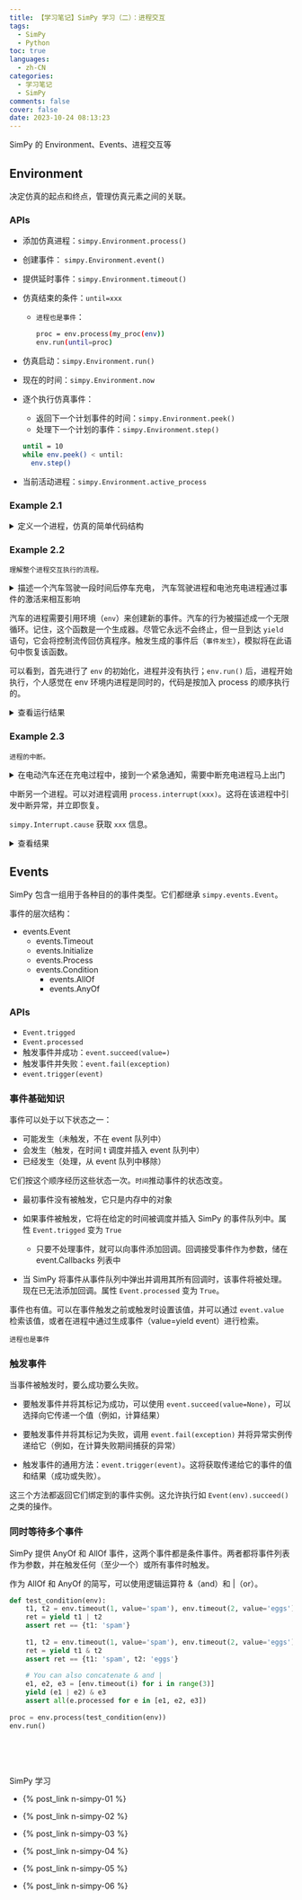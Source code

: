 ```yaml
---
title: 【学习笔记】SimPy 学习（二）：进程交互
tags:
  - SimPy
  - Python
toc: true
languages:
  - zh-CN
categories:
  - 学习笔记
  - SimPy
comments: false
cover: false
date: 2023-10-24 08:13:23
---
```


SimPy 的 Environment、Events、进程交互等

<!-- more -->

## Environment

决定仿真的起点和终点，管理仿真元素之间的关联。

### APIs

* 添加仿真进程：`simpy.Environment.process()`

* 创建事件： `simpy.Environment.event()`

* 提供延时事件：`simpy.Environment.timeout()`

* 仿真结束的条件：`until=xxx`
  * `进程也是事件`：
    ```bash
    proc = env.process(my_proc(env))
    env.run(until=proc)
    ```

* 仿真启动：`simpy.Environment.run()`

* 现在的时间：`simpy.Environment.now`

* 逐个执行仿真事件：
  * 返回下一个计划事件的时间：`simpy.Environment.peek()`
  * 处理下一个计划的事件：`simpy.Environment.step()`
  
  ```bash
  until = 10
  while env.peek() < until:
    env.step()
  ```

* 当前活动进程：`simpy.Environment.active_process`


### Example 2.1
<details>
<summary>定义一个进程，仿真的简单代码结构</summary>

```python
import simpy

# 定义一个汽车进程
def car(env):
    while True:
        print('Start parking at %d' % env.now)
        parking_duration = 5
        # 进程延时 5s
        yield env.timeout(parking_duration) 
        print('Start driving at %d' % env.now)
        trip_duration = 2
        # 延时 2s
        yield env.timeout(trip_duration) 

# 仿真启动
env = simpy.Environment()   # 实例化环境
env.process(car(env))   # 添加汽车进程
env.run(until = 15)   # 设定仿真结束条件, 这里是 15s 后停止
```
</details>

### Example 2.2

`理解整个进程交互执行的流程。`

<details>
<summary>描述一个汽车驾驶一段时间后停车充电， 汽车驾驶进程和电池充电进程通过事件的激活来相互影响</summary>

```python
import simpy

from random import seed, randint
seed(23)

class ENV:
    def __init__(self, env):
        self.env = env
        self.drive_proc = env.process(self.drive(env))
        self.bat_ctrl_proc = env.process(self.bat_ctrl(env))
        print("执行了 2 个 process")
        self.bat_ctrl_reactivate = env.event()
        self.bat_ctrl_sleep = env.event()
        print("创建了 2 个事件")

    # 驾驶进程
    def drive(self, env):
        while True:
            # drive 20~40 minutes
            print("Start driving at: ", env.now)
            print("drive() 抛出了 timeout")
            yield env.timeout(randint(20, 40))
            print("drive() 恢复了")
            print("End driving at: ", env.now)

            # parking 1~6 hours
            print("Start parking at: ", env.now)
            # activate battery charging
            # 这段代码应该是指触发事件并成功
            print("drive() 触发了 reactivate 并成功")
            self.bat_ctrl_reactivate.succeed()
            self.bat_ctrl_reactivate =  env.event()
            # 继续执行
            # 超时并挂起，等待 bat_ctrl_sleep 事件发生
            print("drive() 抛出了 timeout 和 sleep")
            yield env.timeout(randint(60, 360)) & self.bat_ctrl_sleep
            print("drive() 恢复了")
            print("End parking at: ", env.now)

    # 电池充电进程
    def bat_ctrl(self, env):
        while True:
            print("Charge sleep at: ", env.now)
            # 挂起。接收到 drive() 中的事件发生后恢复
            print("bat_ctrl() 抛出了 reactivate")
            yield self.bat_ctrl_reactivate
            print("bat_ctrl() 恢复了")
            print("Charge activate at: ", env.now)
            print("bat_ctrl() 抛出了 timeout")
            yield env.timeout(randint(30, 90))
            print("bat_ctrl() 恢复了")
            print("Charge end at:", env.now)
            # 这段代码应该是指触发事件并成功
            print("bat_ctrl() 触发了 sleep 并成功")
            self.bat_ctrl_sleep.succeed()
            self.bat_ctrl_sleep = env.event()


if __name__ == "__main__":
    env = simpy.Environment()
    # 下面这一步执行了 init()
    ENV(env)
    print("env 开始模拟...")
    env.run(until=300)
```
</details>

汽车的进程需要引用环境（`env`）来创建新的事件。汽车的行为被描述成一个无限循环。记住，这个函数是一个生成器。尽管它永远不会终止，但一旦到达 `yield` 语句，它会将控制流传回仿真程序。触发生成的事件后（`事件发生`），模拟将在此语句中恢复该函数。

可以看到，首先进行了 `env` 的初始化，进程并没有执行；`env.run()` 后，进程开始执行，个人感觉在 env 环境内进程是同时的，代码是按加入 process 的顺序执行的。

<details>
<summary>查看运行结果</summary>

```bash
执行了 2 个 process
创建了 2 个事件
env 开始模拟...
Start driving at:  0
drive() 抛出了 timeout
Charge sleep at:  0
bat_ctrl() 抛出了 reactivate
drive() 恢复了
End driving at:  29
Start parking at:  29
drive() 触发了 reactivate 并成功
drive() 抛出了 timeout 和 sleep
bat_ctrl() 恢复了
Charge activate at:  29
bat_ctrl() 抛出了 timeout
bat_ctrl() 恢复了
Charge end at: 60
bat_ctrl() 触发了 sleep 并成功
Charge sleep at:  60
bat_ctrl() 抛出了 reactivate
drive() 恢复了
End parking at:  131
Start driving at:  131
drive() 抛出了 timeout
drive() 恢复了
End driving at:  169
Start parking at:  169
drive() 触发了 reactivate 并成功
drive() 抛出了 timeout 和 sleep
bat_ctrl() 恢复了
Charge activate at:  169
bat_ctrl() 抛出了 timeout
bat_ctrl() 恢复了
Charge end at: 226
bat_ctrl() 触发了 sleep 并成功
Charge sleep at:  226
bat_ctrl() 抛出了 reactivate
```
</details>

### Example 2.3

`进程的中断。`

<details>
<summary>在电动汽车还在充电过程中，接到一个紧急通知，需要中断充电进程马上出门</summary>

```python
from random import seed, randint
 
import simpy
seed(23)
 
class EV:
    def __init__(self, env):
        self.env = env
        self.drive_proc = env.process(self.drive(env))
 
 
    def drive(self, env):
        while True:
            # 行驶20-40分钟
            yield env.timeout(randint(20, 40))
 
            # 停车1小时
            print('开始停车时间', env.now)
            charging = env.process(self.bat_ctrl(env))
            print("设置了 timeout")
            parking = env.timeout(60)
            print("抛出了事件")
            yield charging | parking
            if not charging.triggered:
                # 中断充电
                charging.interrupt('该出发了！')
            print('结束停车时间：', env.now)
            
              
    def bat_ctrl(self, env):
        print('充电器启动时间：', env.now)
        try:
            yield env.timeout(randint(60, 90))
            print('充电器完成时间：', env.now)
        except simpy.Interrupt as i:
            # 充电被中断
            print('充电器中断时间：', env.now, ', msg:', i.cause)        
        
env = simpy.Environment()
ev = EV(env)
env.run(until=100)
```
</details>

中断另一个进程。可以对进程调用 `process.interrupt(xxx)`。这将在该进程中引发中断异常，并立即恢复。

`simpy.Interrupt.cause` 获取 `xxx` 信息。

<details>
<summary>查看结果</summary>

```bash
开始停车时间 29
设置了 timeout
抛出了事件
充电器启动时间： 29
结束停车时间： 89
充电器中断时间： 89 , msg: 该出发了！
```
</details>


## Events

SimPy 包含一组用于各种目的的事件类型。它们都继承 `simpy.events.Event`。

事件的层次结构：

* events.Event
  * events.Timeout
  * events.Initialize
  * events.Process
  * events.Condition
    * events.AllOf
    * events.AnyOf


### APIs

* `Event.trigged`
* `Event.processed`
* 触发事件并成功：`event.succeed(value=)`
* 触发事件并失败：`event.fail(exception)`
* `event.trigger(event)`


### 事件基础知识

事件可以处于以下状态之一：

* 可能发生（未触发，不在 event 队列中）
* 会发生（触发，在时间 t 调度并插入 event 队列中）
* 已经发生（处理，从 event 队列中移除）

它们按这个顺序经历这些状态一次。`时间`推动事件的状态改变。

* 最初事件没有被触发，它只是内存中的对象

* 如果事件被触发，它将在给定的时间被调度并插入 SimPy 的事件队列中。属性 `Event.trigged` 变为 `True`
  * 只要不处理事件，就可以向事件添加回调。回调接受事件作为参数，储在 event.Callbacks 列表中

* 当 SimPy 将事件从事件队列中弹出并调用其所有回调时，该事件将被处理。现在已无法添加回调。属性 `Event.processed` 变为 `True`。

事件也有值。可以在事件触发之前或触发时设置该值，并可以通过 `event.value` 检索该值，或者在进程中通过生成事件（value=yield event）进行检索。

`进程也是事件`

### 触发事件

当事件被触发时，要么成功要么失败。

* 要触发事件并将其标记为成功，可以使用 `event.succeed(value=None)`，可以选择向它传递一个值（例如，计算结果）

* 要触发事件并将其标记为失败，调用 `event.fail(exception)` 并将异常实例传递给它（例如，在计算失败期间捕获的异常）

* 触发事件的通用方法：`event.trigger(event)`。这将获取传递给它的事件的值和结果（成功或失败）。

这三个方法都返回它们绑定到的事件实例。这允许执行如 `Event(env).succeed()` 之类的操作。

### 同时等待多个事件

SimPy 提供 AnyOf 和 AllOf 事件，这两个事件都是条件事件。两者都将事件列表作为参数，并在触发任何（至少一个）或所有事件时触发。

作为 AllOf 和 AnyOf 的简写，可以使用逻辑运算符 &（and）和 |（or）。

```python
def test_condition(env):
    t1, t2 = env.timeout(1, value='spam'), env.timeout(2, value='eggs')
    ret = yield t1 | t2
    assert ret == {t1: 'spam'}
 
    t1, t2 = env.timeout(1, value='spam'), env.timeout(2, value='eggs')
    ret = yield t1 & t2
    assert ret == {t1: 'spam', t2: 'eggs'}
 
    # You can also concatenate & and |
    e1, e2, e3 = [env.timeout(i) for i in range(3)]
    yield (e1 | e2) & e3
    assert all(e.processed for e in [e1, e2, e3])
 
proc = env.process(test_condition(env))
env.run()
```





<br>
<br>
<br>

SimPy 学习  

* {% post_link n-simpy-01 %}  

* {% post_link n-simpy-02 %}  

* {% post_link n-simpy-03 %}

* {% post_link n-simpy-04 %}

* {% post_link n-simpy-05 %}

* {% post_link n-simpy-06 %}
